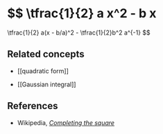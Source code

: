 

$$
  \tfrac{1}{2} a x^2 - b x 
  =
  \tfrac{1}{2} a(x - b/a)^2 - \tfrac{1}{2}b^2 a^{-1}
$$

## Related concepts

* [[quadratic form]]

* [[Gaussian integral]]

##  References

* Wikipedia, _[Completing the square](https://en.wikipedia.org/wiki/Completing_the_square)_

